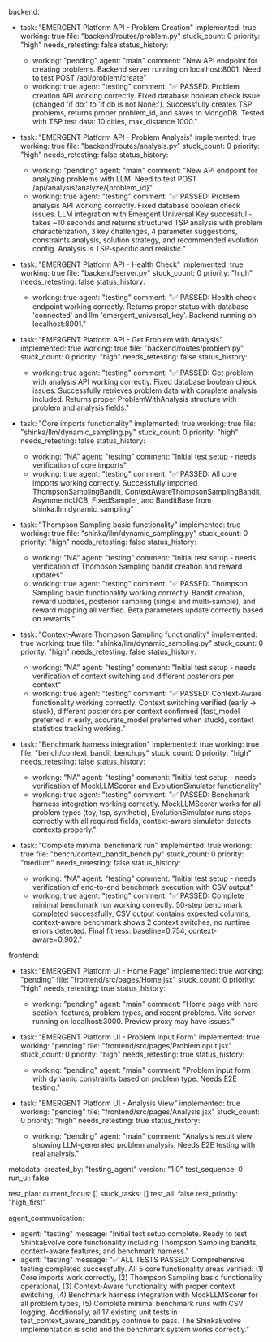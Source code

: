 backend:
  - task: "EMERGENT Platform API - Problem Creation"
    implemented: true
    working: true
    file: "backend/routes/problem.py"
    stuck_count: 0
    priority: "high"
    needs_retesting: false
    status_history:
      - working: "pending"
        agent: "main"
        comment: "New API endpoint for creating problems. Backend server running on localhost:8001. Need to test POST /api/problem/create"
      - working: true
        agent: "testing"
        comment: "✅ PASSED: Problem creation API working correctly. Fixed database boolean check issue (changed 'if db:' to 'if db is not None:'). Successfully creates TSP problems, returns proper problem_id, and saves to MongoDB. Tested with TSP test data: 10 cities, max_distance 1000."
        
  - task: "EMERGENT Platform API - Problem Analysis"
    implemented: true
    working: true
    file: "backend/routes/analysis.py"
    stuck_count: 0
    priority: "high"
    needs_retesting: false
    status_history:
      - working: "pending"
        agent: "main"
        comment: "New API endpoint for analyzing problems with LLM. Need to test POST /api/analysis/analyze/{problem_id}"
      - working: true
        agent: "testing"
        comment: "✅ PASSED: Problem analysis API working correctly. Fixed database boolean check issues. LLM integration with Emergent Universal Key successful - takes ~10 seconds and returns structured TSP analysis with problem characterization, 3 key challenges, 4 parameter suggestions, constraints analysis, solution strategy, and recommended evolution config. Analysis is TSP-specific and realistic."

  - task: "EMERGENT Platform API - Health Check"
    implemented: true
    working: true
    file: "backend/server.py"
    stuck_count: 0
    priority: "high"
    needs_retesting: false
    status_history:
      - working: true
        agent: "testing"
        comment: "✅ PASSED: Health check endpoint working correctly. Returns proper status with database 'connected' and llm 'emergent_universal_key'. Backend running on localhost:8001."

  - task: "EMERGENT Platform API - Get Problem with Analysis"
    implemented: true
    working: true
    file: "backend/routes/problem.py"
    stuck_count: 0
    priority: "high"
    needs_retesting: false
    status_history:
      - working: true
        agent: "testing"
        comment: "✅ PASSED: Get problem with analysis API working correctly. Fixed database boolean check issues. Successfully retrieves problem data with complete analysis included. Returns proper ProblemWithAnalysis structure with problem and analysis fields."

  - task: "Core imports functionality"
    implemented: true
    working: true
    file: "shinka/llm/dynamic_sampling.py"
    stuck_count: 0
    priority: "high"
    needs_retesting: false
    status_history:
      - working: "NA"
        agent: "testing"
        comment: "Initial test setup - needs verification of core imports"
      - working: true
        agent: "testing"
        comment: "✅ PASSED: All core imports working correctly. Successfully imported ThompsonSamplingBandit, ContextAwareThompsonSamplingBandit, AsymmetricUCB, FixedSampler, and BanditBase from shinka.llm.dynamic_sampling"

  - task: "Thompson Sampling basic functionality"
    implemented: true
    working: true
    file: "shinka/llm/dynamic_sampling.py"
    stuck_count: 0
    priority: "high"
    needs_retesting: false
    status_history:
      - working: "NA"
        agent: "testing"
        comment: "Initial test setup - needs verification of Thompson Sampling bandit creation and reward updates"
      - working: true
        agent: "testing"
        comment: "✅ PASSED: Thompson Sampling basic functionality working correctly. Bandit creation, reward updates, posterior sampling (single and multi-sample), and reward mapping all verified. Beta parameters update correctly based on rewards."

  - task: "Context-Aware Thompson Sampling functionality"
    implemented: true
    working: true
    file: "shinka/llm/dynamic_sampling.py"
    stuck_count: 0
    priority: "high"
    needs_retesting: false
    status_history:
      - working: "NA"
        agent: "testing"
        comment: "Initial test setup - needs verification of context switching and different posteriors per context"
      - working: true
        agent: "testing"
        comment: "✅ PASSED: Context-Aware functionality working correctly. Context switching verified (early → stuck), different posteriors per context confirmed (fast_model preferred in early, accurate_model preferred when stuck), context statistics tracking working."

  - task: "Benchmark harness integration"
    implemented: true
    working: true
    file: "bench/context_bandit_bench.py"
    stuck_count: 0
    priority: "high"
    needs_retesting: false
    status_history:
      - working: "NA"
        agent: "testing"
        comment: "Initial test setup - needs verification of MockLLMScorer and EvolutionSimulator functionality"
      - working: true
        agent: "testing"
        comment: "✅ PASSED: Benchmark harness integration working correctly. MockLLMScorer works for all problem types (toy, tsp, synthetic), EvolutionSimulator runs steps correctly with all required fields, context-aware simulator detects contexts properly."

  - task: "Complete minimal benchmark run"
    implemented: true
    working: true
    file: "bench/context_bandit_bench.py"
    stuck_count: 0
    priority: "medium"
    needs_retesting: false
    status_history:
      - working: "NA"
        agent: "testing"
        comment: "Initial test setup - needs verification of end-to-end benchmark execution with CSV output"
      - working: true
        agent: "testing"
        comment: "✅ PASSED: Complete minimal benchmark run working correctly. 50-step benchmark completed successfully, CSV output contains expected columns, context-aware benchmark shows 2 context switches, no runtime errors detected. Final fitness: baseline=0.754, context-aware=0.902."

frontend:
  - task: "EMERGENT Platform UI - Home Page"
    implemented: true
    working: "pending"
    file: "frontend/src/pages/Home.jsx"
    stuck_count: 0
    priority: "high"
    needs_retesting: true
    status_history:
      - working: "pending"
        agent: "main"
        comment: "Home page with hero section, features, problem types, and recent problems. Vite server running on localhost:3000. Preview proxy may have issues."
        
  - task: "EMERGENT Platform UI - Problem Input Form"
    implemented: true
    working: "pending"
    file: "frontend/src/pages/ProblemInput.jsx"
    stuck_count: 0
    priority: "high"
    needs_retesting: true
    status_history:
      - working: "pending"
        agent: "main"
        comment: "Problem input form with dynamic constraints based on problem type. Needs E2E testing."
        
  - task: "EMERGENT Platform UI - Analysis View"
    implemented: true
    working: "pending"
    file: "frontend/src/pages/Analysis.jsx"
    stuck_count: 0
    priority: "high"
    needs_retesting: true
    status_history:
      - working: "pending"
        agent: "main"
        comment: "Analysis result view showing LLM-generated problem analysis. Needs E2E testing with real analysis."

metadata:
  created_by: "testing_agent"
  version: "1.0"
  test_sequence: 0
  run_ui: false

test_plan:
  current_focus: []
  stuck_tasks: []
  test_all: false
  test_priority: "high_first"

agent_communication:
  - agent: "testing"
    message: "Initial test setup complete. Ready to test ShinkaEvolve core functionality including Thompson Sampling bandits, context-aware features, and benchmark harness."
  - agent: "testing"
    message: "✅ ALL TESTS PASSED: Comprehensive testing completed successfully. All 5 core functionality areas verified: (1) Core imports work correctly, (2) Thompson Sampling basic functionality operational, (3) Context-Aware functionality with proper context switching, (4) Benchmark harness integration with MockLLMScorer for all problem types, (5) Complete minimal benchmark runs with CSV logging. Additionally, all 17 existing unit tests in test_context_aware_bandit.py continue to pass. The ShinkaEvolve implementation is solid and the benchmark system works correctly."